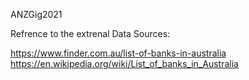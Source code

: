 ANZGig2021

Refrence to the extrenal Data Sources:

https://www.finder.com.au/list-of-banks-in-australia
https://en.wikipedia.org/wiki/List_of_banks_in_Australia

